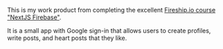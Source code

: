 This is my work product from completing the excellent [Fireship.io course "NextJS Firebase"](https://fireship.io/courses/react-next-firebase).

It is a small app with Google sign-in that allows users to create profiles, write posts, and heart posts that they like.